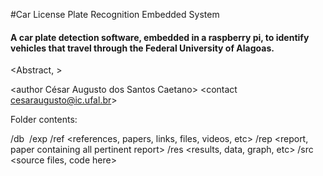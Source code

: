 #Car License Plate Recognition Embedded System
#### A car plate detection software, embedded in a raspberry pi, to identify vehicles that travel through the Federal University of Alagoas.
<Abstract,  >

<author César Augusto dos Santos Caetano>
<contact cesaraugusto@ic.ufal.br>


Folder contents:

/db <image database>
/exp <experiments>
/ref <references, papers, links, files, videos, etc>
/rep <report, paper containing all pertinent report>
/res <results, data, graph, etc>
/src <source files, code here>
